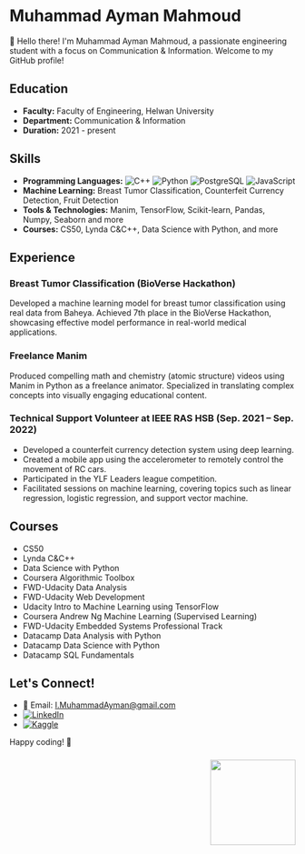 # Muhammad Ayman Mahmoud

👋 Hello there! I'm Muhammad Ayman Mahmoud, a passionate engineering student with a focus on Communication & Information. Welcome to my GitHub profile!

## Education
- **Faculty:** Faculty of Engineering, Helwan University
- **Department:** Communication & Information
- **Duration:** 2021 - present

## Skills
- **Programming Languages:**
![C++](https://img.shields.io/badge/C++-blue?style=flat&logo=c%2B%2B&logoColor=white)
  ![Python](https://img.shields.io/badge/Python-green?style=flat&logo=python&logoColor=white)
  ![PostgreSQL](https://img.shields.io/badge/PostgreSQL-blue?style=flat&logo=postgresql&logoColor=white)
  ![JavaScript](https://img.shields.io/badge/JavaScript-yellow?style=flat&logo=javascript&logoColor=white)
- **Machine Learning:** Breast Tumor Classification, Counterfeit Currency Detection, Fruit Detection
- **Tools & Technologies:** Manim, TensorFlow, Scikit-learn, Pandas, Numpy, Seaborn and more
- **Courses:** CS50, Lynda C&C++, Data Science with Python, and more

## Experience

### Breast Tumor Classification (BioVerse Hackathon)
Developed a machine learning model for breast tumor classification using real data from Baheya. Achieved 7th place in the BioVerse Hackathon, showcasing effective model performance in real-world medical applications.

### Freelance Manim
Produced compelling math and chemistry (atomic structure) videos using Manim in Python as a freelance animator. Specialized in translating complex concepts into visually engaging educational content.

### Technical Support Volunteer at IEEE RAS HSB (Sep. 2021 – Sep. 2022)
- Developed a counterfeit currency detection system using deep learning.
- Created a mobile app using the accelerometer to remotely control the movement of RC cars.
- Participated in the YLF Leaders league competition.
- Facilitated sessions on machine learning, covering topics such as linear regression, logistic regression, and support vector machine.

## Courses
- CS50
- Lynda C&C++
- Data Science with Python
- Coursera Algorithmic Toolbox
- FWD-Udacity Data Analysis
- FWD-Udacity Web Development
- Udacity Intro to Machine Learning using TensorFlow
- Coursera Andrew Ng Machine Learning (Supervised Learning)
- FWD-Udacity Embedded Systems Professional Track
- Datacamp Data Analysis with Python
- Datacamp Data Science with Python
- Datacamp SQL Fundamentals

## Let's Connect!
- 📧 Email: I.MuhammadAyman@gmail.com
- [![LinkedIn](https://img.shields.io/badge/LinkedIn-blue?style=flat&logo=linkedin&logoColor=white)](https://www.linkedin.com/in/muhammad-ayman-a594841b2/)
- [![Kaggle](https://img.shields.io/badge/Kaggle-blue?style=flat&logo=kaggle&logoColor=white)](https://www.kaggle.com/imuhammadayman)

Happy coding! 🚀



###

<img align="right" height="150" src="https://i.imgflip.com/65efzo.gif](https://user-images.githubusercontent.com/74038190/212746035-d5c61762-973c-44c0-aec7-887f3b7690e3.gif)https://user-images.githubusercontent.com/74038190/212746035-d5c61762-973c-44c0-aec7-887f3b7690e3.gif"  />

###
